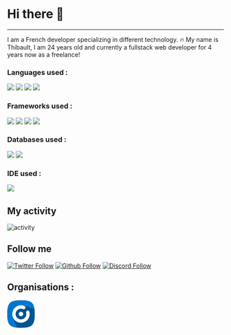 # Hi there 👋

---

I am a French developer specializing in different technology.
🔥 My name is Thibault, I am 24 years old and currently a fullstack web developer for 4 years now as a freelance!


### Languages used :

<img src="https://img.shields.io/badge/HTML5-E34F26?style=for-the-badge&logo=html5&logoColor=white"> <img src="https://img.shields.io/badge/CSS3-1572B6?style=for-the-badge&logo=css3&logoColor=white"> <img src="https://img.shields.io/badge/Sass-CC6699?style=for-the-badge&logo=sass&logoColor=white"> <img src="https://img.shields.io/badge/PHP-777BB4?style=for-the-badge&logo=php&logoColor=white">


### Frameworks used :

<img src="https://img.shields.io/badge/Symfony-000000?style=for-the-badge&logo=Symfony&logoColor=white"> <img src="https://img.shields.io/static/v1?style=for-the-badge&message=AdonisJS&color=220052&logo=AdonisJS&logoColor=FFFFFF&label="> <img src="https://img.shields.io/badge/Vue.js-35495E?style=for-the-badge&logo=vuedotjs&logoColor=4FC08D"> <img src="https://img.shields.io/badge/nuxt.js-00C58E?style=for-the-badge&logo=nuxtdotjs&logoColor=white">

### Databases used : 

<img src="https://img.shields.io/badge/MySQL-00000F?style=for-the-badge&logo=mysql&logoColor=white"> <img src="https://img.shields.io/badge/MariaDB-003545?style=for-the-badge&logo=mariadb&logoColor=white">

### IDE used :

<img src="http://img.shields.io/badge/-PHPStorm-181717?style=for-the-badge&logo=phpstorm&logoColor=white">

## My activity

![activity](https://github-readme-stats.vercel.app/api?username=AzarowDev&show_icons=true)

## Follow me

[![Twitter Follow](https://img.shields.io/twitter/follow/AzarowDev?color=%231DA1F2&label=Follow%20me&logo=Twitter&style=for-the-badge)](https://twitter.com/AzarowDev) [![Github Follow](https://img.shields.io/github/followers/AzarowDev?color=000000&label=My%20Github&logo=Github&style=for-the-badge)](https://github.com/LeadcodeDev) [![Discord Follow](https://img.shields.io/static/v1?label=Discord&message=AzarowDev%236386&color=7289DA&logo=Discord&style=for-the-badge)]()

## Organisations :

[![Hantaria.com](https://github.com/AzarowDev/AzarowDev/blob/main/logo.png)](https://github.com/Hantaria)
